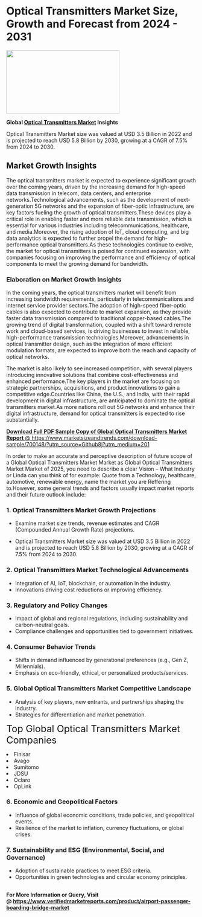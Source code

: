 <H1>Optical Transmitters Market Size, Growth and Forecast from 2024 - 2031</H1><img class="aligncenter size-medium wp-image-584254" src="https://thirdeyenews.in/wp-content/uploads/2024/09/Global-Market-Research-300x168.jpeg" alt="" width="300" height="168" /><p><strong>Global&nbsp;<a href="https://www.marketsizeandtrends.com/download-sample/700148/?utm_source=Github8j?utm_medium=201">Optical Transmitters Market</a> Insights</strong></p><p>Optical Transmitters Market size was valued at USD 3.5 Billion in 2022 and is projected to reach USD 5.8 Billion by 2030, growing at a CAGR of 7.5% from 2024 to 2030.</p><p><h2>Market Growth Insights</h2> <p>The optical transmitters market is expected to experience significant growth over the coming years, driven by the increasing demand for high-speed data transmission in telecom, data centers, and enterprise networks.Technological advancements, such as the development of next-generation 5G networks and the expansion of fiber-optic infrastructure, are key factors fueling the growth of optical transmitters.These devices play a critical role in enabling faster and more reliable data transmission, which is essential for various industries including telecommunications, healthcare, and media.Moreover, the rising adoption of IoT, cloud computing, and big data analytics is expected to further propel the demand for high-performance optical transmitters.As these technologies continue to evolve, the market for optical transmitters is poised for continued expansion, with companies focusing on improving the performance and efficiency of optical components to meet the growing demand for bandwidth.</p> <p><a href="download-link"></a></p> <h3>Elaboration on Market Growth Insights</h3> <p>In the coming years, the optical transmitters market will benefit from increasing bandwidth requirements, particularly in telecommunications and internet service provider sectors.The adoption of high-speed fiber-optic cables is also expected to contribute to market expansion, as they provide faster data transmission compared to traditional copper-based cables.The growing trend of digital transformation, coupled with a shift toward remote work and cloud-based services, is driving businesses to invest in reliable, high-performance transmission technologies.Moreover, advancements in optical transmitter design, such as the integration of more efficient modulation formats, are expected to improve both the reach and capacity of optical networks.</p> <p>The market is also likely to see increased competition, with several players introducing innovative solutions that combine cost-effectiveness and enhanced performance.The key players in the market are focusing on strategic partnerships, acquisitions, and product innovations to gain a competitive edge.Countries like China, the U.S., and India, with their rapid development in digital infrastructure, are anticipated to dominate the optical transmitters market.As more nations roll out 5G networks and enhance their digital infrastructure, demand for optical transmitters is expected to rise substantially.</p> <p><a href="get-more-link"></p><p><span class=""><strong>Download Full PDF Sample Copy of Global Optical Transmitters Market Report</strong> @ <a href="https://www.marketsizeandtrends.com/download-sample/700148/?utm_source=Github8j?utm_medium=201" target="_blank">https://www.marketsizeandtrends.com/download-sample/700148/?utm_source=Github8j?utm_medium=201</a></span></p><p>In order to make an accurate and perceptive description of future scope of a Global&nbsp;Optical Transmitters Market Market as Global&nbsp;Optical Transmitters Market Market of 2025, you need to describe a clear Vision &ndash; What Industry or Linda can you think of for example: Quote from a Technology, healthcare, automotive, renewable energy, name the market you are Reffering to.However, some general trends and factors usually impact market reports and their future outlook include:</p><h3>1.&nbsp;<strong>Optical Transmitters Market Growth Projections</strong></h3><ul><li>Examine market size trends, revenue estimates and CAGR (Compounded Annual Growth Rate) projections.</li><li><p>Optical Transmitters Market size was valued at USD 3.5 Billion in 2022 and is projected to reach USD 5.8 Billion by 2030, growing at a CAGR of 7.5% from 2024 to 2030.</p></li></ul><h3>2.&nbsp;<strong>Optical Transmitters Market Technological Advancements</strong></h3><ul><li>Integration of AI, IoT, blockchain, or automation in the industry.</li><li>Innovations driving cost reductions or improving efficiency.</li></ul><h3>3.&nbsp;<strong>Regulatory and Policy Changes</strong></h3><ul><li>Impact of global and regional regulations, including sustainability and carbon-neutral goals.</li><li>Compliance challenges and opportunities tied to government initiatives.</li></ul><h3>4.&nbsp;<strong>Consumer Behavior Trends</strong></h3><ul><li>Shifts in demand influenced by generational preferences (e.g., Gen Z, Millennials).</li><li>Emphasis on eco-friendly, ethical, or personalized products/services.</li></ul><h3>5.&nbsp;<strong>Global Optical Transmitters Market Competitive Landscape</strong></h3><ul><li>Analysis of key players, new entrants, and partnerships shaping the industry.</li><li>Strategies for differentiation and market penetration.</li></ul><p data-pm-slice="1 1 []"><span style="color: inherit; font-family: inherit; font-size: 25px;">Top Global Optical Transmitters Market Companies</span></p><div class="" data-test-id=""><p><li>Finisar</li><li> Avago</li><li> Sumitomo</li><li> JDSU</li><li> Oclaro</li><li> OpLink</li></p></div><h3>6.&nbsp;<strong>Economic and Geopolitical Factors</strong></h3><ul><li>Influence of global economic conditions, trade policies, and geopolitical events.</li><li>Resilience of the market to inflation, currency fluctuations, or global crises.</li></ul><h3>7.&nbsp;<strong>Sustainability and ESG (Environmental, Social, and Governance)</strong></h3><ul><li>Adoption of sustainable practices to meet ESG criteria.</li><li>Opportunities in green technologies and circular economy principles.</li></ul><h2><strong style="font-size: 14px;">For More Information or Query, Visit @&nbsp;</strong><a style="background-color: #ffffff; font-size: 14px;" href="https://www.marketsizeandtrends.com/report/optical-transmitters-market/" target="_blank">https://www.verifiedmarketreports.com/product/airport-passenger-boarding-bridge-market</a></h2>